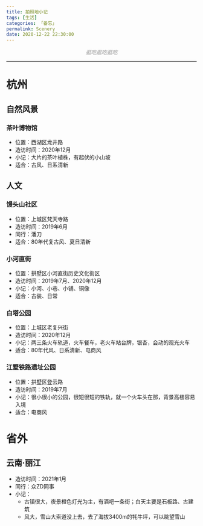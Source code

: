 ```yaml
---
title: 拍照地小记
tags: [生活]
categories: 「备忘」
permalink: Scenery
date: 2020-12-22 22:30:00
---
```

<center> <font color="#bababa">

***逛吃逛吃逛吃***

</font> </center>
<!--more-->

---

# 杭州

## 自然风景

### 茶叶博物馆

- 位置：西湖区龙井路
- 造访时间：2020年12月
- 小记：大片的茶叶植株，有起伏的小山坡
- 适合：古风、日系清新

## 人文

### 馒头山社区

- 位置：上城区梵天寺路
- 造访时间：2019年6月
- 同行：潘刀
- 适合：80年代复古风、夏日清新

### 小河直街

- 位置：拱墅区小河直街历史文化街区
- 造访时间：2019年7月、2020年12月
- 小记：小河、小巷、小铺、铜像
- 适合：古装、日常

### 白塔公园

- 位置：上城区老复兴街
- 造访时间：2020年12月
- 小记：两三条火车轨道，火车餐车，老火车站台牌，银杏，会动的观光火车
- 适合：80年代风、日系清新、电商风

### 江墅铁路遗址公园

- 位置：拱墅区登云路
- 造访时间：2019年7月
- 小记：很小很小的公园，很短很短的铁轨，就一个火车头在那，背景高楼容易入境
- 适合：电商风

# 省外

## 云南·丽江

- 造访时间：2021年1月
- 同行：众ZD同事
- 小记：
  - 古镇很大，夜景橙色灯光为主，有酒吧一条街；白天主要是石板路、古建筑
  - 风大，雪山大索道没上去，去了海拔3400m的牦牛坪，可以眺望雪山